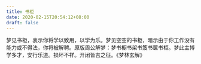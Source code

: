 ```yaml
---
title: 书柜
date: 2020-02-15T20:54:12+08:00
draft: false
---
```


梦见书柜，表示你将学以致用，以学为乐。梦见空空的书柜，暗示由于你工作没有能力或不得法，你将被解聘。原版周公解梦：梦书橱书架书笈书箧书柜。梦此主博学多才，安行乐道。损坏不祥。开闭皆吉之征。《梦林玄解》
